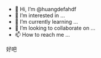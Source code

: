 - 👋 Hi, I’m @huangdefahdf
- 👀 I’m interested in ...
- 🌱 I’m currently learning ...
- 💞️ I’m looking to collaborate on ...
- 📫 How to reach me ...

<!---
huangdefahdf/huangdefahdf is a ✨ special ✨ repository because its `README.md` (this file) appears on your GitHub profile.
You can click the Preview link to take a look at your changes.
--->
好吧

